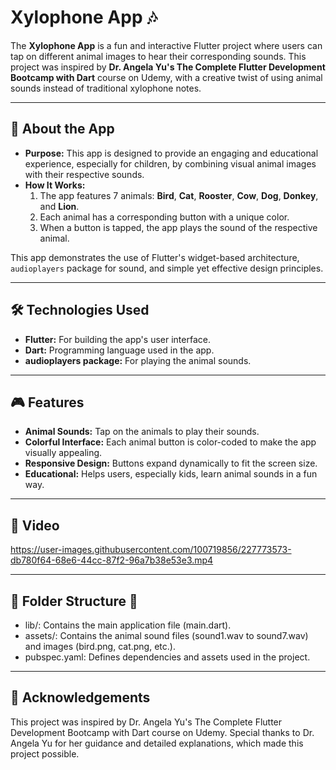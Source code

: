 # Xylophone App 🎶

The **Xylophone App** is a fun and interactive Flutter project where users can tap on different animal images to hear their corresponding sounds. This project was inspired by **Dr. Angela Yu's The Complete Flutter Development Bootcamp with Dart** course on Udemy, with a creative twist of using animal sounds instead of traditional xylophone notes.

---

## 📖 About the App
- **Purpose:** This app is designed to provide an engaging and educational experience, especially for children, by combining visual animal images with their respective sounds.  
- **How It Works:**
  1. The app features 7 animals: **Bird**, **Cat**, **Rooster**, **Cow**, **Dog**, **Donkey**, and **Lion**.
  2. Each animal has a corresponding button with a unique color.
  3. When a button is tapped, the app plays the sound of the respective animal.

This app demonstrates the use of Flutter's widget-based architecture, `audioplayers` package for sound, and simple yet effective design principles.

---

## 🛠️ Technologies Used
- **Flutter:** For building the app's user interface.
- **Dart:** Programming language used in the app.
- **audioplayers package:** For playing the animal sounds.

---

## 🎮 Features
- **Animal Sounds:** Tap on the animals to play their sounds.  
- **Colorful Interface:** Each animal button is color-coded to make the app visually appealing.  
- **Responsive Design:** Buttons expand dynamically to fit the screen size.  
- **Educational:** Helps users, especially kids, learn animal sounds in a fun way.  

---

## 📸 Video

https://user-images.githubusercontent.com/100719856/227773573-db780f64-68e6-44cc-87f2-96a7b38e53e3.mp4

---

## 📂 Folder Structure 📂
- lib/: Contains the main application file (main.dart).
- assets/: Contains the animal sound files (sound1.wav to sound7.wav) and images (bird.png, cat.png, etc.).
- pubspec.yaml: Defines dependencies and assets used in the project.

---

## 🙏 Acknowledgements
This project was inspired by Dr. Angela Yu's The Complete Flutter Development Bootcamp with Dart course on Udemy. Special thanks to Dr. Angela Yu for her guidance and detailed explanations, which made this project possible.
